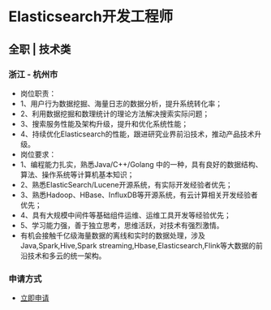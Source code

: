 
# Elasticsearch开发工程师
## 全职  |  技术类
### 浙江 - 杭州市

- 岗位职责：
- 1、用户行为数据挖掘、海量日志的数据分析，提升系统转化率；
- 2、利用数据挖掘和数理统计的理论方法解决搜索实际问题；
- 3、搜索服务性能及架构升级，提升和优化系统性能；
- 4、持续优化Elasticsearch的性能，跟进研究业界前沿技术，推动产品技术升级。
- 岗位要求：&nbsp;
- 1、编程能力扎实，熟悉Java/C++/Golang 中的一种，具有良好的数据结构、算法、操作系统等计算机基本知识；
- 2、熟悉ElasticSearch/Lucene开源系统，有实际开发经验者优先；
- 3、熟悉Hadoop、HBase、InfluxDB等开源系统，有云计算相关开发经验者优先；
- 4、具有大规模中间件等基础组件运维、运维工具开发等经验优先；
- 5、学习能力强，善于独立思考，思维活跃，对技术有强烈激情。
- 有机会接触千亿级海量数据的离线和实时的数据处理，涉及Java,Spark,Hive,Spark streaming,Hbase,Elasticsearch,Flink等大数据的前沿技术和多云的统一架构。
### 申请方式
- <a href="mailto:hr@tuya.com?subject=求职简历-Elasticsearch开发工程师-来自GitHub">立即申请</a>